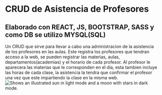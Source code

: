 # **CRUD de Asistencia de Profesores**
## Elaborado con REACT, JS, BOOTSTRAP, SASS y como DB se utilizo MYSQL(SQL)
Un CRUD que sirve para llevar a cabo una administracion de la asistencia de los profesores en las aulas.
Este registra los profesores que tendran acceso a la web, se pueden registrar las materias, aulas, departamentos(academias) y el horario de cada profesor.
Al profesor le aparecera las materias que le corresponden en el dia, esta tambien incluye las horas de cada clase, la asistencia la tendra que confirmar el profesor una vez que este impartiendo la clase en la misma web.
<picture>
  <source media="(prefers-color-scheme: dark)" srcset="https://user-images.githubusercontent.com/25423296/163456776-7f95b81a-f1ed-45f7-b7ab-8fa810d529fa.png">
  <source media="(prefers-color-scheme: light)" srcset="https://user-images.githubusercontent.com/25423296/163456779-a8556205-d0a5-45e2-ac17-42d089e3c3f8.png">
  <img alt="Shows an illustrated sun in light mode and a moon with stars in dark mode." src="https://user-images.githubusercontent.com/25423296/163456779-a8556205-d0a5-45e2-ac17-42d089e3c3f8.png">
</picture>
